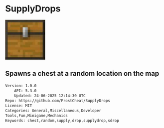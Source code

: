 # SupplyDrops
<img src="https://raw.githubusercontent.com/FrostCheat/SupplyDrops/c78d3191e1e5dd8a0de2c9cbd20f7b8767bd3bc2/icon.png" width="128" height="128" />

## Spawns a chest at a random location on the map
```properties
Version: 1.0.0
    API: 5.3.0
    Updated: 24-06-2025 12:14:30 UTC
Repo: https://github.com/FrostCheat/SupplyDrops
License: MIT
Categories: General,Miscellaneous,Developer Tools,Fun,Minigame,Mechanics
Keywords: chest,random,supply,drop,supplydrop,sdrop
```
